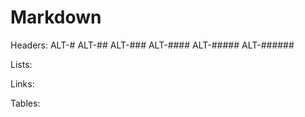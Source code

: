 # Markdown


Headers:
ALT-#
ALT-##
ALT-###
ALT-####
ALT-#####
ALT-######


Lists:



Links:



Tables:
